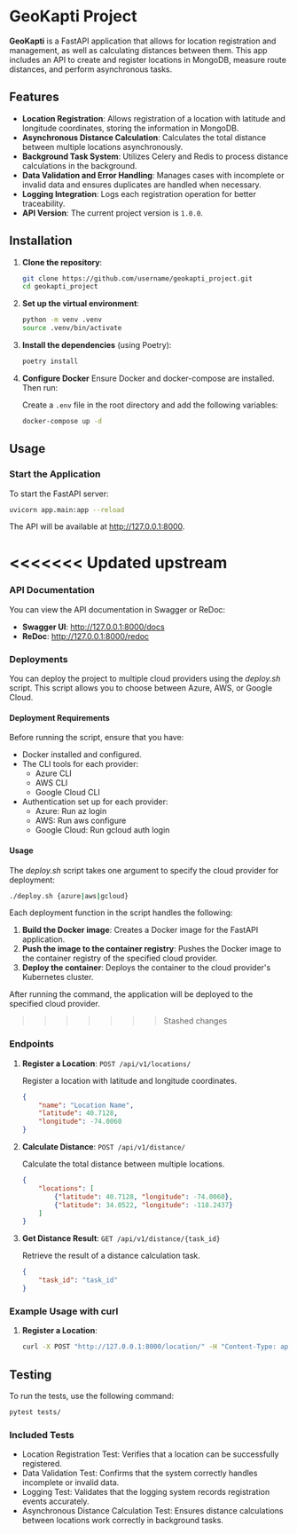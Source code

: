 # GeoKapti Project

**GeoKapti** is a FastAPI application that allows for location registration and management, as well as calculating distances between them. This app includes an API to create and register locations in MongoDB, measure route distances, and perform asynchronous tasks.

## Features

- **Location Registration**: Allows registration of a location with latitude and longitude coordinates, storing the information in MongoDB.
- **Asynchronous Distance Calculation**: Calculates the total distance between multiple locations asynchronously.
- **Background Task System**: Utilizes Celery and Redis to process distance calculations in the background.
- **Data Validation and Error Handling**: Manages cases with incomplete or invalid data and ensures duplicates are handled when necessary.
- **Logging Integration**: Logs each registration operation for better traceability.
- **API Version**: The current project version is `1.0.0`.

## Installation

1. **Clone the repository**:

   ```bash
   git clone https://github.com/username/geokapti_project.git
   cd geokapti_project
    ```
2. **Set up the virtual environment**:

    ```bash
    python -m venv .venv
    source .venv/bin/activate
    ```

3. **Install the dependencies** (using Poetry):

    ```bash
   poetry install
   ```

4. **Configure Docker** Ensure Docker and docker-compose are installed. Then run:

    Create a `.env` file in the root directory and add the following variables:

    ```bash
   docker-compose up -d
    ```
## Usage

### Start the Application

To start the FastAPI server:

```bash
uvicorn app.main:app --reload
```

The API will be available at http://127.0.0.1:8000.

<<<<<<< Updated upstream
=======
### API Documentation

You can view the API documentation in Swagger or ReDoc:

- **Swagger UI**: http://127.0.0.1:8000/docs
- **ReDoc**: http://127.0.0.1:8000/redoc

### Deployments

You can deploy the project to multiple cloud providers using the _deploy.sh_ script. This script allows you to choose between Azure, AWS, or Google Cloud.

#### Deployment Requirements

Before running the script, ensure that you have:

- Docker installed and configured.
- The CLI tools for each provider:
  - Azure CLI
  - AWS CLI
  - Google Cloud CLI
- Authentication set up for each provider:
  - Azure: Run az login
  - AWS: Run aws configure
  - Google Cloud: Run gcloud auth login

#### Usage

The _deploy.sh_ script takes one argument to specify the cloud provider for deployment:

```bash
./deploy.sh {azure|aws|gcloud}
```

Each deployment function in the script handles the following:

1. **Build the Docker image**: Creates a Docker image for the FastAPI application.
2. **Push the image to the container registry**: Pushes the Docker image to the container registry of the specified cloud provider.
3. **Deploy the container**: Deploys the container to the cloud provider's Kubernetes cluster.

After running the command, the application will be deployed to the specified cloud provider.

>>>>>>> Stashed changes
### Endpoints

1. **Register a Location**: `POST /api/v1/locations/`

    Register a location with latitude and longitude coordinates.

    ```json
    {
        "name": "Location Name",
        "latitude": 40.7128,
        "longitude": -74.0060
    }
    ```
2. **Calculate Distance**: `POST /api/v1/distance/`

    Calculate the total distance between multiple locations.

    ```json
    {
        "locations": [
            {"latitude": 40.7128, "longitude": -74.0060},
            {"latitude": 34.0522, "longitude": -118.2437}
        ]
    }
    ```

3. **Get Distance Result**: `GET /api/v1/distance/{task_id}`

    Retrieve the result of a distance calculation task.

    ```json
    {
        "task_id": "task_id"
    }
    ```
### Example Usage with curl

1. **Register a Location**:

    ```bash
    curl -X POST "http://127.0.0.1:8000/location/" -H "Content-Type: application/json" -d '{"name": "New York", "latitude": 40.712776, "longitude": -74.005974}'
    ```


## Testing

To run the tests, use the following command:

```bash
pytest tests/
```
### Included Tests
- Location Registration Test: Verifies that a location can be successfully registered.
- Data Validation Test: Confirms that the system correctly handles incomplete or invalid data.
- Logging Test: Validates that the logging system records registration events accurately.
- Asynchronous Distance Calculation Test: Ensures distance calculations between locations work correctly in background tasks.
